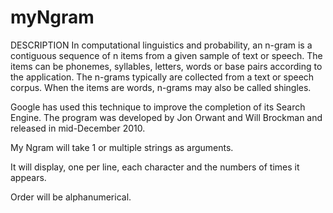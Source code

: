 # myNgram

DESCRIPTION
In computational linguistics and probability, an n-gram is a contiguous sequence of n items from a given sample of text or speech. 
The items can be phonemes, syllables, letters, words or base pairs according to the application. 
The n-grams typically are collected from a text or speech corpus. 
When the items are words, n-grams may also be called shingles.

Google has used this technique to improve the completion of its Search Engine. 
The program was developed by Jon Orwant and Will Brockman and released in mid-December 2010.

My Ngram will take 1 or multiple strings as arguments.

It will display, one per line, each character and the numbers of times it appears.

Order will be alphanumerical.
